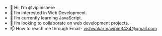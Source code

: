 - 👋 Hi, I’m @vipinishere
- 👀 I’m interested in Web Development.
- 🌱 I’m currently learning JavaScript.
- 💞️ I’m looking to collaborate on web development projects.
- 📫 How to reach me through Email- vishwakarmavipin3434@gmail.com

<!---
vipinishere/vipinishere is a ✨ special ✨ repository because its `README.md` (this file) appears on your GitHub profile.
You can click the Preview link to take a look at your changes.
--->

